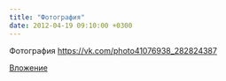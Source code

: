 ```yaml
---
title: "Фотография"
date: 2012-04-19 09:10:00 +0300
---
```


Фотография
https://vk.com/photo41076938_282824387

[Вложение](https://vk.com/photo41076938_282824387)
